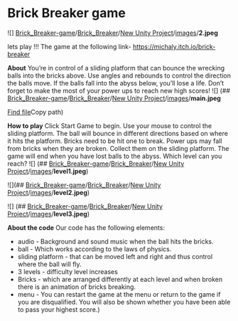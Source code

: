 #  Brick Breaker game

![] [Brick_Breaker-game](https://github.com/michalkin9/Brick_Breaker-game)/[Brick_Breaker](https://github.com/michalkin9/Brick_Breaker-game/tree/master/Brick_Breaker)/[New Unity Project](https://github.com/michalkin9/Brick_Breaker-game/tree/master/Brick_Breaker/New%20Unity%20Project)/[images](https://github.com/michalkin9/Brick_Breaker-game/tree/master/Brick_Breaker/New%20Unity%20Project/images)/**2.jpeg**


lets play !!! The game at the following link-
https://michaly.itch.io/brick-breaker

**About**
You’re in control of a sliding platform that can bounce the wrecking balls into the bricks above. Use angles and rebounds to control the direction the balls move. If the balls fall into the abyss below, you’ll lose a life. Don’t forget to make the most of your power ups to reach new high scores!
![] (## [Brick_Breaker-game](https://github.com/michalkin9/Brick_Breaker-game)/[Brick_Breaker](https://github.com/michalkin9/Brick_Breaker-game/tree/master/Brick_Breaker)/[New Unity Project](https://github.com/michalkin9/Brick_Breaker-game/tree/master/Brick_Breaker/New%20Unity%20Project)/[images](https://github.com/michalkin9/Brick_Breaker-game/tree/master/Brick_Breaker/New%20Unity%20Project/images)/**main.jpeg**

[Find file](https://github.com/michalkin9/Brick_Breaker-game/find/master)Copy path)

**How to play**
Click Start Game to begin. Use your mouse to control the sliding platform. The ball will bounce in different directions based on where it hits the platform. Bricks need to be hit one to break.  Power ups may fall from bricks when they are broken. Collect them on the sliding platform. The game will end when you have lost balls to the abyss.
Which level can you reach?
![] (## [Brick_Breaker-game](https://github.com/michalkin9/Brick_Breaker-game)/[Brick_Breaker](https://github.com/michalkin9/Brick_Breaker-game/tree/master/Brick_Breaker)/[New Unity Project](https://github.com/michalkin9/Brick_Breaker-game/tree/master/Brick_Breaker/New%20Unity%20Project)/[images](https://github.com/michalkin9/Brick_Breaker-game/tree/master/Brick_Breaker/New%20Unity%20Project/images)/**level1.jpeg**)

![](## [Brick_Breaker-game](https://github.com/michalkin9/Brick_Breaker-game)/[Brick_Breaker](https://github.com/michalkin9/Brick_Breaker-game/tree/master/Brick_Breaker)/[New Unity Project](https://github.com/michalkin9/Brick_Breaker-game/tree/master/Brick_Breaker/New%20Unity%20Project)/[images](https://github.com/michalkin9/Brick_Breaker-game/tree/master/Brick_Breaker/New%20Unity%20Project/images)/**level2.jpeg**)

![] (## [Brick_Breaker-game](https://github.com/michalkin9/Brick_Breaker-game)/[Brick_Breaker](https://github.com/michalkin9/Brick_Breaker-game/tree/master/Brick_Breaker)/[New Unity Project](https://github.com/michalkin9/Brick_Breaker-game/tree/master/Brick_Breaker/New%20Unity%20Project)/[images](https://github.com/michalkin9/Brick_Breaker-game/tree/master/Brick_Breaker/New%20Unity%20Project/images)/**level3.jpeg**)

**About the code**
Our code has the following elements:
- audio - Background and sound music when the ball hits the bricks.
- ball - Which works according to the laws of physics.
- sliding platform - that can be moved left and right and thus control where the ball will fly.
- 3 levels - difficulty level increases
- Bricks - which are arranged differently at each level and when broken there is an animation of bricks breaking.
- menu - You can restart the game at the menu or return to the game if you are disqualified. You will also be shown whether you have been able to pass your highest score.)
